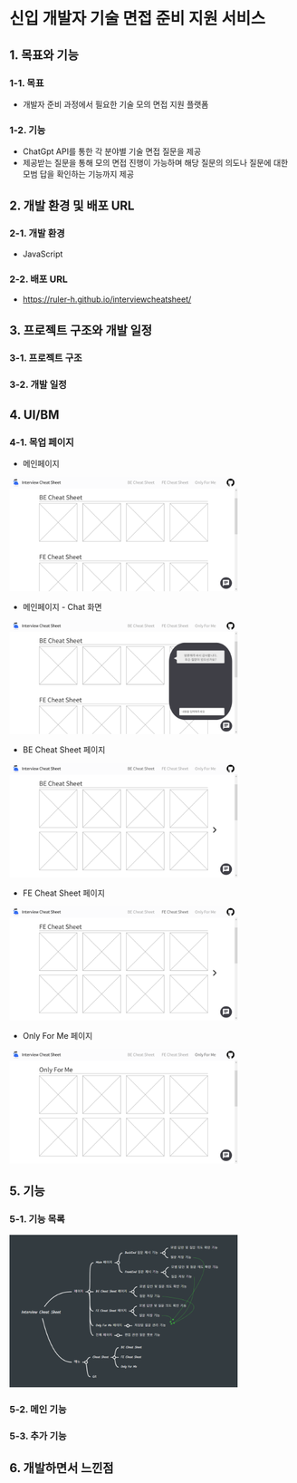 # 신입 개발자 기술 면접 준비 지원 서비스

## 1. 목표와 기능
### 1-1. 목표
- 개발자 준비 과정에서 필요한 기술 모의 면접 지원 플랫폼
### 1-2. 기능
- ChatGpt API를 통한 각 분야별 기술 면접 질문을 제공
- 제공받는 질문을 통해 모의 면접 진행이 가능하며 해당 질문의 의도나 질문에 대한 모범 답을 확인하는 기능까지 제공
## 2. 개발 환경 및 배포 URL
### 2-1. 개발 환경
- JavaScript
### 2-2. 배포 URL
- https://ruler-h.github.io/interviewcheatsheet/
## 3. 프로젝트 구조와 개발 일정
### 3-1. 프로젝트 구조
### 3-2. 개발 일정
## 4. UI/BM
### 4-1. 목업 페이지
- 메인페이지
<img src="./assets/images/01_main Page.png" width="80%">

- 메인페이지 - Chat 화면
<img src="./assets/images/02_main Page-chat.png" width="80%">

- BE Cheat Sheet 페이지
<img src="./assets/images/03_BE Cheat Sheet Page.png" width="80%">

- FE Cheat Sheet 페이지
<img src="./assets/images/04_FE Cheat Sheet Page.png" width="80%">

- Only For Me 페이지
<img src="./assets/images/05_Only For Me Page.png" width="80%">

## 5. 기능
### 5-1. 기능 목록
<img src="./assets/images/function_list.png" width="80%">

### 5-2. 메인 기능
### 5-3. 추가 기능
## 6. 개발하면서 느낀점
